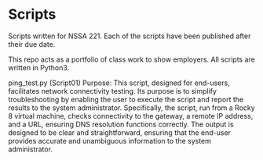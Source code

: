 # Scripts

Scripts written for NSSA 221. Each of the scripts have been published after their due date. 

This repo acts as a portfolio of class work to show employers. All scripts are written in Python3.


ping_test.py (Script01)
  Purpose: This script, designed for end-users, facilitates network connectivity testing. Its purpose is to simplify troubleshooting by enabling the user to execute the script and report the results to the system administrator. Specifically, the script, run from a Rocky 8 virtual machine, checks connectivity to the gateway, a remote IP address, and a URL, ensuring DNS resolution functions correctly. The output is designed to be clear and straightforward, ensuring that the end-user provides accurate and unambiguous information to the system administrator.
